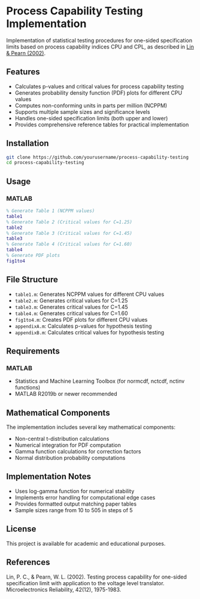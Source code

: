 # Process Capability Testing Implementation
Implementation of statistical testing procedures for one-sided specification limits based on process capability indices CPU and CPL, as described in [Lin & Pearn (2002)](https://doi.org/10.1016/S0026-2714(02)00103-8).

## Features
- Calculates p-values and critical values for process capability testing
- Generates probability density function (PDF) plots for different CPU values
- Computes non-conforming units in parts per million (NCPPM)
- Supports multiple sample sizes and significance levels
- Handles one-sided specification limits (both upper and lower)
- Provides comprehensive reference tables for practical implementation

## Installation
```bash
git clone https://github.com/yourusername/process-capability-testing
cd process-capability-testing
```

## Usage
### MATLAB
```matlab
% Generate Table 1 (NCPPM values)
table1
% Generate Table 2 (Critical values for C=1.25)
table2
% Generate Table 3 (Critical values for C=1.45)
table3
% Generate Table 4 (Critical values for C=1.60)
table4
% Generate PDF plots
fig1to4
```

## File Structure
- `table1.m`: Generates NCPPM values for different CPU values
- `table2.m`: Generates critical values for C=1.25
- `table3.m`: Generates critical values for C=1.45
- `table4.m`: Generates critical values for C=1.60
- `fig1to4.m`: Creates PDF plots for different CPU values
- `appendixA.m`: Calculates p-values for hypothesis testing
- `appendixB.m`: Calculates critical values for hypothesis testing

## Requirements
### MATLAB
- Statistics and Machine Learning Toolbox (for normcdf, nctcdf, nctinv functions)
- MATLAB R2019b or newer recommended

## Mathematical Components
The implementation includes several key mathematical components:
- Non-central t-distribution calculations
- Numerical integration for PDF computation
- Gamma function calculations for correction factors
- Normal distribution probability computations

## Implementation Notes
- Uses log-gamma function for numerical stability
- Implements error handling for computational edge cases
- Provides formatted output matching paper tables
- Sample sizes range from 10 to 505 in steps of 5

## License
This project is available for academic and educational purposes.

## References
Lin, P. C., & Pearn, W. L. (2002). Testing process capability for one-sided specification limit with application to the voltage level translator. Microelectronics Reliability, 42(12), 1975-1983.
